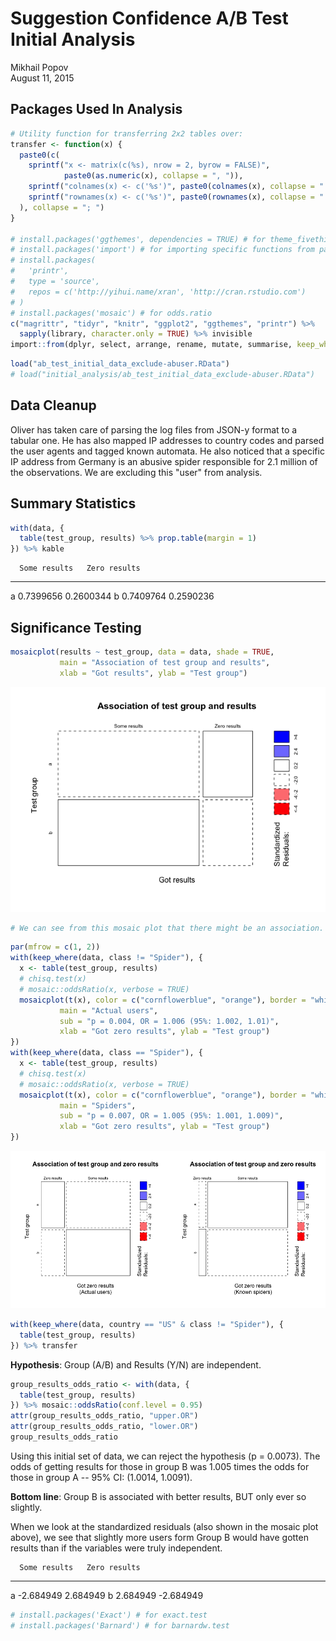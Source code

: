 # Suggestion Confidence A/B Test Initial Analysis
Mikhail Popov  
August 11, 2015  

## Packages Used In Analysis


```r
# Utility function for transferring 2x2 tables over:
transfer <- function(x) {
  paste0(c(
    sprintf("x <- matrix(c(%s), nrow = 2, byrow = FALSE)",
            paste0(as.numeric(x), collapse = ", ")),
    sprintf("colnames(x) <- c('%s')", paste0(colnames(x), collapse = "', '")),
    sprintf("rownames(x) <- c('%s')", paste0(rownames(x), collapse = "', '"))
  ), collapse = "; ")
}

# install.packages('ggthemes', dependencies = TRUE) # for theme_fivethirtyeight
# install.packages('import') # for importing specific functions from packages
# install.packages(
#   'printr',
#   type = 'source',
#   repos = c('http://yihui.name/xran', 'http://cran.rstudio.com')
# )
# install.packages('mosaic') # for odds.ratio
c("magrittr", "tidyr", "knitr", "ggplot2", "ggthemes", "printr") %>%
  sapply(library, character.only = TRUE) %>% invisible
import::from(dplyr, select, arrange, rename, mutate, summarise, keep_where = filter)
```


```r
load("ab_test_initial_data_exclude-abuser.RData")
# load("initial_analysis/ab_test_initial_data_exclude-abuser.RData")
```

## Data Cleanup

Oliver has taken care of parsing the log files from JSON-y format to a tabular one. He has also mapped IP addresses to country codes and parsed the user agents and tagged known automata. He also noticed that a specific IP address from Germany is an abusive spider responsible for 2.1 million of the observations. We are excluding this "user" from analysis.

## Summary Statistics


```r
with(data, {
  table(test_group, results) %>% prop.table(margin = 1)
}) %>% kable
```

      Some results   Zero results
---  -------------  -------------
a        0.7399656      0.2600344
b        0.7409764      0.2590236

## Significance Testing


```r
mosaicplot(results ~ test_group, data = data, shade = TRUE,
           main = "Association of test group and results",
           xlab = "Got results", ylab = "Test group")
```

![](notebook_files/figure-html/association_mosaic-1.png) 

```r
# We can see from this mosaic plot that there might be an association.
```


```r
par(mfrow = c(1, 2))
with(keep_where(data, class != "Spider"), {
  x <- table(test_group, results)
  # chisq.test(x)
  # mosaic::oddsRatio(x, verbose = TRUE)
  mosaicplot(t(x), color = c("cornflowerblue", "orange"), border = "white",
           main = "Actual users",
           sub = "p = 0.004, OR = 1.006 (95%: 1.002, 1.01)",
           xlab = "Got zero results", ylab = "Test group")
})
with(keep_where(data, class == "Spider"), {
  x <- table(test_group, results)
  # chisq.test(x)
  # mosaic::oddsRatio(x, verbose = TRUE)
  mosaicplot(t(x), color = c("cornflowerblue", "orange"), border = "white",
           main = "Spiders",
           sub = "p = 0.007, OR = 1.005 (95%: 1.001, 1.009)",
           xlab = "Got zero results", ylab = "Test group")
})
```

![](notebook_files/figure-html/association_mosaic_by_class-1.png) 


```r
with(keep_where(data, country == "US" & class != "Spider"), {
  table(test_group, results)
}) %>% transfer
```

**Hypothesis**: Group (A/B) and Results (Y/N) are independent.


```r
group_results_odds_ratio <- with(data, {
  table(test_group, results)
}) %>% mosaic::oddsRatio(conf.level = 0.95)
attr(group_results_odds_ratio, "upper.OR")
attr(group_results_odds_ratio, "lower.OR")
group_results_odds_ratio
```

Using this initial set of data, we can reject the hypothesis (p = 0.0073). The odds of getting results for those in group B was 1.005 times the odds for those in group A -- 95% CI: (1.0014, 1.0091).

**Bottom line**: Group B is associated with better results, BUT only ever so slightly.

When we look at the standardized residuals (also shown in the mosaic plot above), we see that slightly more users form Group B would have gotten results than if the variables were truly independent.


      Some results   Zero results
---  -------------  -------------
a        -2.684949       2.684949
b         2.684949      -2.684949


```r
# install.packages('Exact') # for exact.test
# install.packages('Barnard') # for barnardw.test
```
